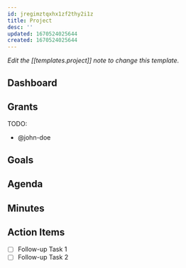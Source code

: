 ```yaml
---
id: jregimztqxhx1zf2thy2i1z
title: Project
desc: ''
updated: 1670524025644
created: 1670524025644
---
```


_Edit the [[templates.project]] note to change this template._

## Dashboard

## Grants

TODO:

<!-- Meeting attendees. If you prefix users with an '@', you can then optionally click Ctrl+Enter to create a note for that user. -->

- @john-doe

## Goals

<!-- Main objectives of the meeting -->

## Agenda

<!-- Agenda to be covered in the meeting -->

## Minutes

<!-- Notes of discussion occurring during the meeting -->

## Action Items

<!-- You can add any follow up items here. If they require more detail, you can use `Create Task Note` to create each follow up item as a separate note. -->

- [ ] Follow-up Task 1
- [ ] Follow-up Task 2
